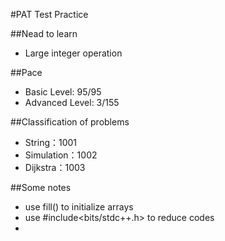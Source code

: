 #PAT Test Practice

##Nead to learn
* Large integer operation

##Pace
* Basic Level: 95/95
* Advanced Level: 3/155

##Classification of problems 
* String：1001
* Simulation：1002
* Dijkstra：1003

##Some notes
* use fill() to initialize arrays
* use #include<bits/stdc++.h> to reduce codes
* 

